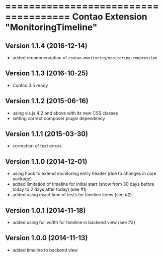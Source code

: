 =====================================
Contao Extension "MonitoringTimeline"
=====================================

Version 1.1.4 (2016-12-14)
--------------------------
- added recommendation of `contao-monitoring/monitoring-compression`

Version 1.1.3 (2016-10-25)
--------------------------
- Contao 3.5 ready

Version 1.1.2 (2015-06-16)
--------------------------
- using vis.js 4.2 and above with its new CSS classes
- setting correct composer plugin dependency

Version 1.1.1 (2015-03-30)
--------------------------
- correction of text errors

Version 1.1.0 (2014-12-01)
--------------------------
- using hook to extend monitoring entry header (due to changes in core package)
- added limitation of timeline for initial start (show from 30 days before today to 2 days after today) (see #1)
- added using exact time of tests for timeline items (see #2)

Version 1.0.1 (2014-11-18)
--------------------------
- added using full width for timeline in backend view (see #3)

Version 1.0.0 (2014-11-13)
--------------------------
- added timeline to backend view